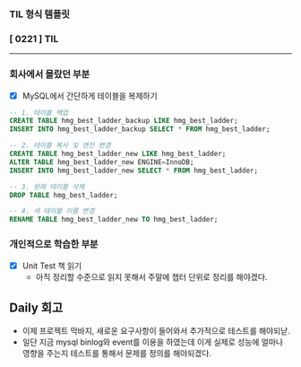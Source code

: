 ### TIL 형식 템플릿

### [ 0221 ] TIL

---

### 회사에서 몰랐던 부분

- [x] MySQL에서 간단하게 테이블을 복제하기

```sql
-- 1. 테이블 백업
CREATE TABLE hmg_best_ladder_backup LIKE hmg_best_ladder;
INSERT INTO hmg_best_ladder_backup SELECT * FROM hmg_best_ladder;

-- 2. 테이블 복사 및 엔진 변경
CREATE TABLE hmg_best_ladder_new LIKE hmg_best_ladder;
ALTER TABLE hmg_best_ladder_new ENGINE=InnoDB;
INSERT INTO hmg_best_ladder_new SELECT * FROM hmg_best_ladder;

-- 3. 원래 테이블 삭제
DROP TABLE hmg_best_ladder;

-- 4. 새 테이블 이름 변경
RENAME TABLE hmg_best_ladder_new TO hmg_best_ladder;
```


### 개인적으로 학습한 부분

- [x] Unit Test 책 읽기
  - 아직 정리할 수준으로 읽지 못해서 주말에 챕터 단위로 정리를 해야겠다.

## Daily 회고

- 이제 프로젝트 막바지, 새로운 요구사항이 들어와서 추가적으로 테스트를 해야되낟.
- 일단 지금 mysql binlog와 event를 이용을 하였는데 이게 실제로 성능에 얼마나 영향을 주는지 테스트를 통해서 문제를 정의를 해야되겠다.